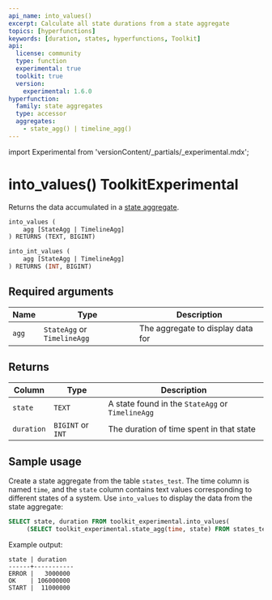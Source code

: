 ```yaml
---
api_name: into_values()
excerpt: Calculate all state durations from a state aggregate
topics: [hyperfunctions]
keywords: [duration, states, hyperfunctions, Toolkit]
api:
  license: community
  type: function
  experimental: true
  toolkit: true
  version:
    experimental: 1.6.0
hyperfunction:
  family: state aggregates
  type: accessor
  aggregates:
    - state_agg() | timeline_agg()
---
```


import Experimental from 'versionContent/_partials/_experimental.mdx';

# into_values()  <tag type="toolkit">Toolkit</tag><tag type="experimental-toolkit">Experimental</tag>

Returns the data accumulated in a [state aggregate][state_agg].  

```sql
into_values (
    agg [StateAgg | TimelineAgg]
) RETURNS (TEXT, BIGINT)

into_int_values (
    agg [StateAgg | TimelineAgg]
) RETURNS (INT, BIGINT)
```

<Experimental />

## Required arguments

|Name|Type|Description|
|-|-|-|
|`agg`|`StateAgg` or `TimelineAgg`|The aggregate to display data for|

## Returns

|Column|Type|Description|
|-|-|-|
|`state`|`TEXT`|A state found in the `StateAgg` or `TimelineAgg`|
|`duration`|`BIGINT` or `INT`|The duration of time spent in that state|

## Sample usage

Create a state aggregate from the table `states_test`. The time column is named
`time`, and the `state` column contains text values corresponding to different
states of a system. Use `into_values` to display the data from the state
aggregate:

```sql
SELECT state, duration FROM toolkit_experimental.into_values(
     (SELECT toolkit_experimental.state_agg(time, state) FROM states_test));
```

Example output:

```
state | duration
------+-----------
ERROR |   3000000
OK    | 106000000
START |  11000000
```

[state_agg]: /api/:currentVersion:/hyperfunctions/state-aggregates/state_agg/
